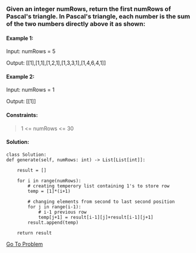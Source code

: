 ### Given an integer numRows, return the first numRows of Pascal's triangle. In Pascal's triangle, each number is the sum of the two numbers directly above it as shown:


 
#### Example 1:

Input: numRows = 5

Output: [[1],[1,1],[1,2,1],[1,3,3,1],[1,4,6,4,1]]

#### Example 2:

Input: numRows = 1

Output: [[1]]
 

#### Constraints:

> 1 <= numRows <= 30


#### Solution:
    class Solution:
    def generate(self, numRows: int) -> List[List[int]]:
        
        result = []
        
        for i in range(numRows):
            # creating temperory list containing 1's to store row
            temp = [1]*(i+1)
            
            # changing elements from second to last second position
            for j in range(i-1):
                # i-1 previous row
                temp[j+1] = result[i-1][j]+result[i-1][j+1]
            result.append(temp)
        
        return result
        
        
[Go To Problem](https://leetcode.com/problems/pascals-triangle/)
